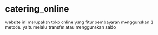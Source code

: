 # catering_online

website ini merupakan toko online yang fitur pembayaran menggunakan 2 metode. yaitu melalui transfer atau menggunakan saldo
